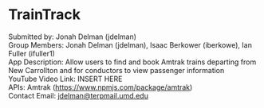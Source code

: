 # TrainTrack
Submitted by: Jonah Delman (jdelman)  
Group Members: Jonah Delman (jdelman), Isaac Berkower (iberkowe), Ian Fuller (ifuller1)  
App Description: Allow users to find and book Amtrak trains departing from New Carrollton and for conductors to view passenger information  
YouTube Video Link: INSERT HERE  
APIs: Amtrak (https://www.npmjs.com/package/amtrak)  
Contact Email:  jdelman@terpmail.umd.edu
